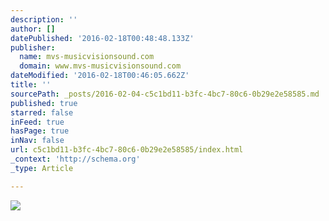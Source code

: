 ```yaml
---
description: ''
author: []
datePublished: '2016-02-18T00:48:48.133Z'
publisher:
  name: mvs-musicvisionsound.com
  domain: www.mvs-musicvisionsound.com
dateModified: '2016-02-18T00:46:05.662Z'
title: ''
sourcePath: _posts/2016-02-04-c5c1bd11-b3fc-4bc7-80c6-0b29e2e58585.md
published: true
starred: false
inFeed: true
hasPage: true
inNav: false
url: c5c1bd11-b3fc-4bc7-80c6-0b29e2e58585/index.html
_context: 'http://schema.org'
_type: Article

---
```

![](http://imageprocessor.websimages.com/fit/1920x1920/farm6.static.flickr.com/5184/5572631859_8077b879dc_b.jpg)